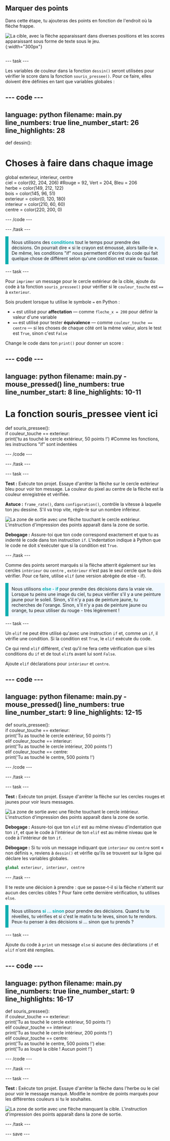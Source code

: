 ## Marquer des points

<div style="display: flex; flex-wrap: wrap">
<div style="flex-basis: 200px; flex-grow: 1; margin-right: 15px;">
Dans cette étape, tu ajouteras des points en fonction de l'endroit où la flèche frappe.
</div>
<div>

![La cible, avec la flèche apparaissant dans diverses positions et les scores apparaissant sous forme de texte sous le jeu.](images/points-scored.gif){:width="300px"}

</div>
</div>

--- task ---

Les variables de couleur dans la fonction `dessin()` seront utilisées pour vérifier le score dans la fonction `souris_pressee()`. Pour ce faire, elles doivent être définies en tant que variables globales :

--- code ---
---
language: python filename: main.py line_numbers: true line_number_start: 26
line_highlights: 28
---

def dessin():
# Choses à faire dans chaque image
  global exterieur, interieur, centre    
ciel = color(92, 204, 206) #Rouge = 92, Vert = 204, Bleu = 206    
herbe = color(149, 212, 122)    
bois = color(145, 96, 51)    
exterieur = color(0, 120, 180)    
interieur = color(210, 60, 60)   
centre = color(220, 200, 0)

--- /code ---

--- /task ---

<p style="border-left: solid; border-width:10px; border-color: #0faeb0; background-color: aliceblue; padding: 10px;">
Nous utilisons des <span style="color: #0faeb0; font-weight: bold;"> conditions</span> tout le temps pour prendre des décisions. On pourrait dire « si le crayon est émoussé, alors taille-le ». De même, les conditions "if" nous permettent d'écrire du code qui fait quelque chose de différent selon qu'une condition est vraie ou fausse.
</p>

--- task ---

Pour `imprimer` un message pour le cercle extérieur de la cible, ajoute du code à ta fonction `souris_pressee()` pour vérifier si le `couleur_touche` est `==` à `exterieur`.

Sois prudent lorsque tu utilise le symbole `=` en Python :
 + `=` est utilisé pour **affectation** — comme `fleche_x = 200` pour définir la valeur d'une variable
 + `==` est utilisé pour tester **équivalence** — comme `couleur_touche == centre` — si les choses de chaque côté ont la même valeur, alors le test est `True`, sinon c'est `False`

Change le code dans ton `print()` pour donner un score :

--- code ---
---
language: python filename: main.py - mouse_pressed() line_numbers: true line_number_start: 8
line_highlights: 10-11
---

# La fonction souris_pressee vient ici
def souris_pressee():     
if couleur_touche == exterieur:      
print('tu as touché le cercle extérieur, 50 points !') #Comme les fonctions, les instructions "if" sont indentées

--- /code ---

--- /task ---

--- task ---

**Test :** Exécute ton projet. Essaye d'arrêter la flèche sur le cercle extérieur bleu pour voir ton message. La couleur du pixel au centre de la flèche est la couleur enregistrée et vérifiée.

**Astuce :** `frame_rate()`, dans `configuration()`, contrôle la vitesse à laquelle ton jeu dessine. S'il va trop vite, régle-le sur un nombre inférieur.

![La zone de sortie avec une flèche touchant le cercle extérieur. L'instruction d'impression des points apparaît dans la zone de sortie.](images/blue-points.png)

**Debogage :** Assure-toi que ton code correspond exactement et que tu as indenté le code dans ton instruction `if`. L'indentation indique à Python que le code ne doit s'exécuter que si la condition est `True`.

--- /task ---

Comme des points seront marqués si la flèche atterrit également sur les cercles `intérieur` ou `centre` , `extérieur` n'est pas le seul cercle que tu dois vérifier. Pour ce faire, utilise `elif` (une version abrégée de else - if).

<p style="border-left: solid; border-width:10px; border-color: #0faeb0; background-color: aliceblue; padding: 10px;">
Nous utilisons <span style="color: #0faeb0; font-weight: bold;"> else - if </span> pour prendre des décisions dans la vraie vie. Lorsque tu peins une image du ciel, tu peux vérifier s'il y a une peinture jaune pour le soleil. Sinon, s'il n'y a pas de peinture jaune, tu recherches de l'orange. Sinon, s'il n'y a pas de peinture jaune ou orange, tu peux utiliser du rouge - très légèrement !
</p>

--- task ---

Un `elif` ne peut être utilisé qu'avec une instruction `if` et, comme un `if`, il vérifie une condition. Si la condition est `True`, le `elif` exécute du code.

Ce qui rend `elif` différent, c'est qu'il ne fera cette vérification que si les conditions du `if` et de tout `elif`s avant lui sont `False`.

Ajoute `elif` déclarations pour `intérieur` et `centre`.

--- code ---
---
language: python filename: main.py - mouse_pressed() line_numbers: true line_number_start: 9
line_highlights: 12-15
---

def souris_pressee():    
if couleur_touche == exterieur:    
print('Tu as touché le cercle extérieur, 50 points !')    
elif couleur_touche == interieur:    
print('Tu as touché le cercle intérieur, 200 points !')   
elif couleur_touche == centre:    
print('Tu as touché le centre, 500 points !')

--- /code ---

--- /task ---

--- task ---

**Test :** Exécute ton projet. Essaye d'arrêter la flèche sur les cercles rouges et jaunes pour voir leurs messages.

![La zone de sortie avec une flèche touchant le cercle intérieur. L'instruction d'impression des points apparaît dans la zone de sortie.](images/yellow-points.png)

**Debogage :** Assure-toi que ton `elif` est au même niveau d'indentation que ton `if`, et que le code à l'intérieur de ton `elif` est au même niveau que le code à l'intérieur de ton `if`.

**Débogage :** Si tu vois un message indiquant que `interieur` ou `centre` sont « non définis », reviens à `dessin()` et vérifie qu'ils se trouvent sur la ligne qui déclare les variables globales.

```python
global exterieur, interieur, centre
```

--- /task ---

Il te reste une décision à prendre : que se passe-t-il si la flèche n'atterrit sur aucun des cercles cibles ? Pour faire cette dernière vérification, tu utilises `else`.

<p style="border-left: solid; border-width:10px; border-color: #0faeb0; background-color: aliceblue; padding: 10px;">
Nous utilisons <span style="color: #0faeb0; font-weight: bold;"> si … sinon </span> pour prendre des décisions. Quand tu te réveilles, tu vérifies et si c'est le matin tu te leves, sinon tu te rendors. Peux-tu penser à des décisions si ... sinon que tu prends ? 
</p>

--- task ---

Ajoute du code à `print` un message `else` si aucune des déclarations `if` et `elif` n'ont été remplies.

--- code ---
---
language: python filename: main.py line_numbers: true line_number_start: 9
line_highlights: 16-17
---

def souris_pressee():    
if couleur_touche == exterieur:   
print('Tu as touché le cercle extérieur, 50 points !')   
elif couleur_touche == interieur:   
print('Tu as touché le cercle intérieur, 200 points !')   
elif couleur_touche == centre:    
print('Tu as touché le centre, 500 points !') else:   
print('Tu as loupé la cible ! Aucun point !')

--- /code ---

--- /task ---

--- task ---

**Test :** Exécute ton projet. Essaye d'arrêter la flèche dans l'herbe ou le ciel pour voir le message manqué. Modifie le nombre de points marqués pour les différentes couleurs si tu le souhaites.

![La zone de sortie avec une flèche manquant la cible. L'instruction d'impression des points apparaît dans la zone de sortie.](images/missed-points.png)

--- /task ---

--- save ---
